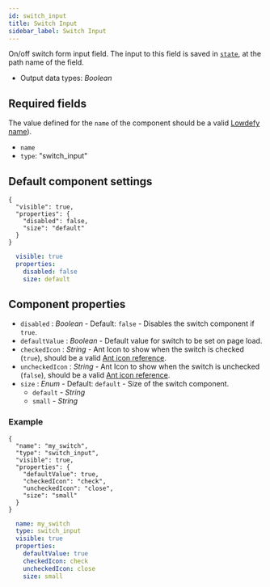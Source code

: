 ```yaml
---
id: switch_input
title: Switch Input
sidebar_label: Switch Input
---
```


On/off switch form input field. The input to this field is saved in [`state`](concepts/state.md), at the path name of the field.
- Output data types: _Boolean_

## Required fields

The value defined for the `name` of the component should be a valid [Lowdefy name](concepts/lowdefy-file.md#names-and-ids)).

- `name`
- `type`: "switch_input"

## Default component settings
<!--DOCUSAURUS_CODE_TABS-->
<!--JSON-->
```json5
{
  "visible": true,
  "properties": {
    "disabled": false,
    "size": "default"
  }
}
```
<!--YAML-->
```yaml
  visible: true
  properties:
    disabled: false
    size: default
```
<!--END_DOCUSAURUS_CODE_TABS-->

## Component properties

- `disabled` : _Boolean_ - Default: `false` - Disables the switch component if `true`.
- `defaultValue` : _Boolean_ - Default value for switch to be set on page load.
- `checkedIcon` : _String_ - Ant Icon to show when the switch is checked (`true`), should be a valid [Ant icon reference](https://ant.design/components/icon/).
- `uncheckedIcon` : _String_ - Ant Icon to show when the switch is unchecked (`false`), should be a valid [Ant icon reference](https://ant.design/components/icon/).
- `size` : _Enum_ - Default: `default` - Size of the switch component.
  - `default` - _String_
  - `small` - _String_

### Example
<!--DOCUSAURUS_CODE_TABS-->
<!--JSON-->
```json5
{
  "name": "my_switch",
  "type": "switch_input",
  "visible": true,
  "properties": {
    "defaultValue": true,
    "checkedIcon": "check",
    "uncheckedIcon": "close",
    "size": "small"
  }
}
```
<!--YAML-->
```yaml
  name: my_switch
  type: switch_input
  visible: true
  properties:
    defaultValue: true
    checkedIcon: check
    uncheckedIcon: close
    size: small
```
<!--END_DOCUSAURUS_CODE_TABS-->